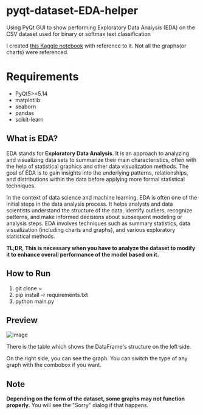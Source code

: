 # pyqt-dataset-EDA-helper
Using PyQt GUI to show performing Exploratory Data Analysis (EDA) on the CSV dataset used for binary or softmax text classification

I created [this Kaggle notebook](https://www.kaggle.com/code/yaaangzhou/pg-s3-e26-eda-modeling/notebook) with reference to it. Not all the graphs(or charts) were referenced.

# Requirements
* PyQt5>=5.14
* matplotlib
* seaborn
* pandas
* scikit-learn

## What is EDA?
EDA stands for **Exploratory Data Analysis**. It is an approach to analyzing and visualizing data sets to summarize their main characteristics, often with the help of statistical graphics and other data visualization methods. The goal of EDA is to gain insights into the underlying patterns, relationships, and distributions within the data before applying more formal statistical techniques.

In the context of data science and machine learning, EDA is often one of the initial steps in the data analysis process. It helps analysts and data scientists understand the structure of the data, identify outliers, recognize patterns, and make informed decisions about subsequent modeling or analysis steps. EDA involves techniques such as summary statistics, data visualization (including charts and graphs), and various exploratory statistical methods.

**TL;DR, This is necessary when you have to analyze the dataset to modify it to enhance overall performance of the model based on it.**

## How to Run
1. git clone ~
2. pip install -r requirements.txt
3. python main.py

## Preview
![image](https://github.com/yjg30737/pyqt-dataset-EDA-helper/assets/55078043/087b68e6-731f-4600-9090-8dd2aa53adcf)

There is the table which shows the DataFrame's structure on the left side.

On the right side, you can see the graph. You can switch the type of any graph with the combobox if you want.

## Note

**Depending on the form of the dataset, some graphs may not function properly.** You will see the "Sorry" dialog if that happens.


